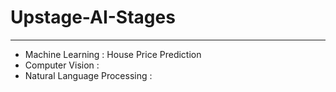 # Upstage-AI-Stages

---

- Machine Learning : House Price Prediction
- Computer Vision :
- Natural Language Processing : 
